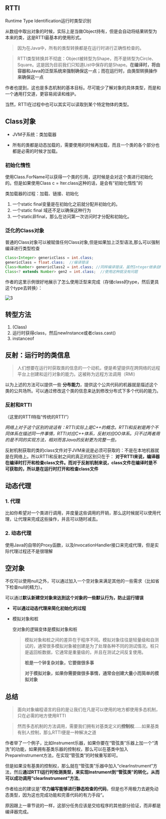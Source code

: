 ## RTTI

Runtime Type Identification运行时类型识别

从数组中取出对象的时候，实际上是当做Object持有，但是会自动将结果转型为本来的类，这是RTTI最基本的使用形式。

> 因为在Java中，所有的类型转换都是在运行时进行正确性检查的。

> RTTI类型转换并不彻底：Object被转型为Shape，而不是转型为Circle、Square。这是因为目前我们只知道List<Shape>中保存的是Shape。**在编译时，将由容器和Java的泛型系统来强制确保这一点；而在运行时，由类型转换操作来确保这一点**

作者也提到，这也是多态机制的基本目标。尽可能少了解对象的具体类型，而是和一个通用打交道，更容易阅读和维护。

当然，RTTI在过程中也可以其实可以读取到某个特定物体的类型。



## Class对象

- JVM子系统：类加载器

- 所有的类都是动态加载的，需要使用的时候再加载，而且一个类的各个部分也都是必需的时候才加载。

### 初始化惰性

使用Class.ForName可以获得一个类的引用，这时候是会对这个类进行初始化的。但是如果使用Class c = Iter.class这种的话，是会有“初始化惰性”的

类加载器的过程：加载、链接、初始化

1. 一个static final变量是在初始化之前就分配并初始化的。
2. 一个static final 域还不足以确保这种行为
3. 一个static非final，那么在访问第一次访问时才分配和初始化。

### 泛化的Class对象

普通的Class对象可以被赋值任何Class对象,但是如果加上泛型语法,那么可以强制编译进行类型检查

```java
Class<Integer> genericClass = int.class;
genericClass = float.class;  //编译错误
Class<Number> genericClass2 = int.class; //同样编译错误，虽然Integer继承自Number。
Class<? extends Number> gen2 = int.class;  //使用这种就没有问题
```

作者的这里示例很好地展示了怎么使用泛型来完成（存储class的type，然后更具这个type去转换）：

![3](D:\typora\pic\3.PNG)

## 转型方法

1. (Class)
2. 运行时获得class，然后newInstance或者class.cast()
3. instanceof

## 反射：运行时的类信息

> 人们想要在运行时获取类的信息的一个动机，便是希望提供在跨网络的远程平台上创建和运行对象的能力。这被称为远程方法调用（RMI）

以为上述的方法可以提供一些 **分布能力**，提供这个公共代码的机器就是描述这个类的公共场所。可以通过修改这个类的信息来达到修改分布式下多个代码的能力。

### 反射和RTTI

（这里的RTTI特指“传统的RTTI”）



*网络上对于这个区别的说话有：RTTI实际上是C++的概念。RTTI和反射是两个不同体系在描述同一件事情，RTTI对应C++体系，反射对应OO体系。只不过两者用的是不同的实现方法，相对而言Java的反射更为完整一些。*



反射机制获取的类的class文件对于JVM来说是必须可获取的：不是在本地机器就是在网络上。所以RTTI和反射之间的真正的区别只在于： **对于RTTI来说，编译器在编译时打开和检查class文件。而对于反射机制来说，class文件在编译时是不可获取的，所以是在运行时打开和检查class文件**



## 动态代理

### 1. 代理

比如你希望对一个类进行调用，并度量这些调用的开销，那么这时候就可以使用代理，让代理来完成这些操作，并且可以随时减去。

### 2. 动态代理

使用Java的自带的Proxy函数，以及InvocationHandler接口来完成代理，但是实际代理过程还不是很理解



## 空对象

不仅可以使用null之外，可以通过加入一个空对象来满足其他的一些需求（比如省下检查null的精力）。

可以通过**默认新建空对象来达到这个对象的一些默认行为，防止运行错误**

- **可以通过动态代理来简化初始化的过程**

- 模拟对象和桩

  空对象的逻辑变体是模拟对象和桩

  > 模拟对象和桩之间的差异在于程序不同。模拟对象往往是轻量级和自测试的，通常很多模拟对象被创建是为了处理各种不同的测试情况。桩只是返回桩数据，它通常是重量级的，并且在测试之间反复使用。
  >
  > **桩是一个钟复杂对象，它要做很多事**
  >
  > **对于模拟对象，如果你需要做很多事情，通常会创建大量小而简单的模拟对象**



## 总结

> 面向对象编程语言的目的是让我们在凡是可以使用的地方都使用多态机制，只在必需的地方使用RTTI

> 然而多态机制的方法调用，需要我们拥有对基类定义的**控制权**......如果基类有别人控制，那么RTTI便是一种解决之道

作者举了一个例子，比如Instrument乐器，如果你要在“管弦类”乐器上加一个“清洗”的功能，如果拥有基类乐器的控制权，那么可以在基类中加入PrepareInstrument方法，在实现“管弦类”的时候重写即可。

但是如果没有基类的控制权，那么就在“管弦类”乐器中加入“clearInstrument”方法，然后**通过RTTI运行时检测类型，来实现Instrument到“管弦类”的转化，从而可以成功调用“clearInstrument”方法**。



作者给出的建议是”**尽力编写能够进行静态检查的代码**，但是也不用极力去避免动态类型，因为这也完成功能和完善代码的有力手段“。

原因跟上一章节说的一样，这部分任务应该是交给程序的其他部分验证，而非都是编译器完成。